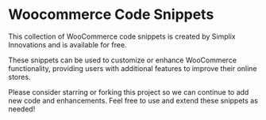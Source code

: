 # Woocommerce Code Snippets

This collection of WooCommerce code snippets is created by Simplix Innovations and is available for free. 

These snippets can be used to customize or enhance WooCommerce functionality, providing users with additional features to improve their online stores. 

Please consider starring or forking this project so we can continue to add new code and enhancements. Feel free to use and extend these snippets as needed!
